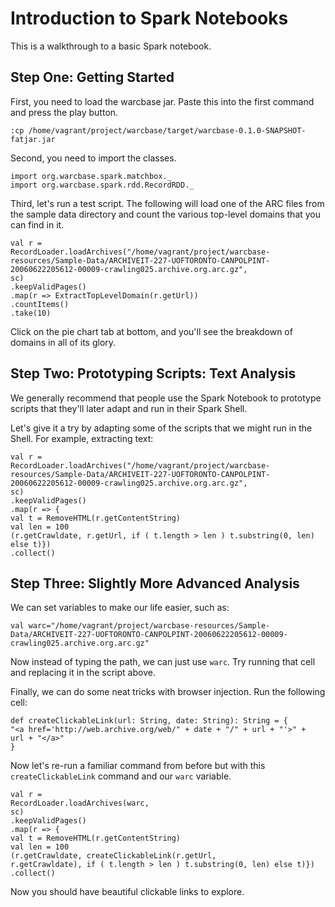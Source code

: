 # Introduction to Spark Notebooks

This is a walkthrough to a basic Spark notebook.

## Step One: Getting Started 
First, you need to load the warcbase jar. Paste this into the first command and press the play button.

```
:cp /home/vagrant/project/warcbase/target/warcbase-0.1.0-SNAPSHOT-fatjar.jar
```

Second, you need to import the classes.

```
import org.warcbase.spark.matchbox._ 
import org.warcbase.spark.rdd.RecordRDD._ 
```

Third, let's run a test script. The following will load one of the ARC files from the sample data directory and count the various top-level domains that you can find in it.

```
val r = 
RecordLoader.loadArchives("/home/vagrant/project/warcbase-resources/Sample-Data/ARCHIVEIT-227-UOFTORONTO-CANPOLPINT-20060622205612-00009-crawling025.archive.org.arc.gz", 
sc) 
.keepValidPages() 
.map(r => ExtractTopLevelDomain(r.getUrl)) 
.countItems() 
.take(10) 
```

Click on the pie chart tab at bottom, and you'll see the breakdown of domains in all of its glory.

## Step Two: Prototyping Scripts: Text Analysis

We generally recommend that people use the Spark Notebook to prototype scripts that they'll later adapt and run in their Spark Shell. 

Let's give it a try by adapting some of the scripts that we might run in the Shell. For example, extracting text:

```
val r = 
RecordLoader.loadArchives("/home/vagrant/project/warcbase-resources/Sample-Data/ARCHIVEIT-227-UOFTORONTO-CANPOLPINT-20060622205612-00009-crawling025.archive.org.arc.gz", 
sc) 
.keepValidPages() 
.map(r => { 
val t = RemoveHTML(r.getContentString) 
val len = 100 
(r.getCrawldate, r.getUrl, if ( t.length > len ) t.substring(0, len) else t)}) 
.collect() 
```

## Step Three: Slightly More Advanced Analysis

We can set variables to make our life easier, such as:

```
val warc="/home/vagrant/project/warcbase-resources/Sample-Data/ARCHIVEIT-227-UOFTORONTO-CANPOLPINT-20060622205612-00009-crawling025.archive.org.arc.gz"
```

Now instead of typing the path, we can just use `warc`. Try running that cell and replacing it in the script above.

Finally, we can do some neat tricks with browser injection. Run the following cell:

```
def createClickableLink(url: String, date: String): String = { 
"<a href='http://web.archive.org/web/" + date + "/" + url + "'>" + 
url + "</a>" 
} 
```

Now let's re-run a familiar command from before but with this `createClickableLink` command and our `warc` variable.

```
val r = 
RecordLoader.loadArchives(warc, 
sc) 
.keepValidPages() 
.map(r => { 
val t = RemoveHTML(r.getContentString) 
val len = 100 
(r.getCrawldate, createClickableLink(r.getUrl, 
r.getCrawldate), if ( t.length > len ) t.substring(0, len) else t)}) 
.collect()
```

Now you should have beautiful clickable links to explore.